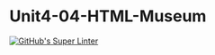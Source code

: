 # Unit4-04-HTML-Museum
[![GitHub's Super Linter](https://github.com/ICS2O-Programming-TheoR/Unit4-04-HTML-Museum/workflows/GitHub's%20Super%20Linter/badge.svg)](https://github.com/ICS2O-Programming-TheoR/Unit4-04-HTML-Museum/actions)